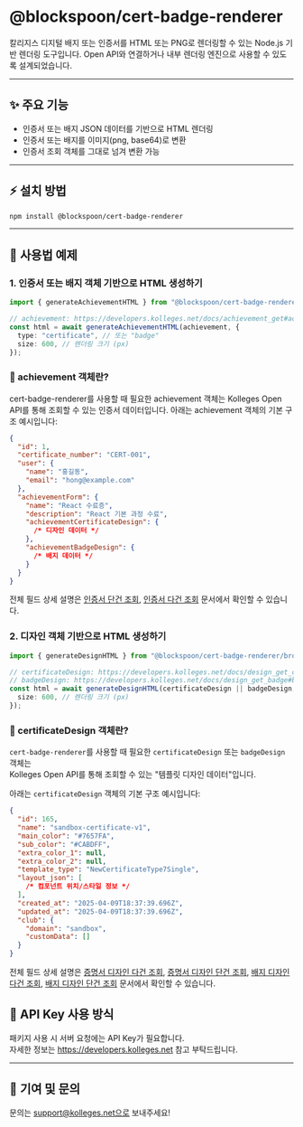 # @blockspoon/cert-badge-renderer

칼리지스 디지털 배지 또는 인증서를 HTML 또는 PNG로 렌더링할 수 있는 Node.js 기반 렌더링 도구입니다. Open API와 연결하거나 내부 렌더링 엔진으로 사용할 수 있도록 설계되었습니다.

---

## ✨ 주요 기능

- 인증서 또는 배지 JSON 데이터를 기반으로 HTML 렌더링
- 인증서 또는 배지를 이미지(png, base64)로 변환
- 인증서 조회 객체를 그대로 넘겨 변환 가능

---

## ⚡️ 설치 방법

```bash
npm install @blockspoon/cert-badge-renderer
```

---

## 📝 사용법 예제

### 1. 인증서 또는 배지 객체 기반으로 HTML 생성하기

```ts
import { generateAchievementHTML } from "@blockspoon/cert-badge-renderer/browser";

// achievement: https://developers.kolleges.net/docs/achievement_get#achievement-object
const html = await generateAchievementHTML(achievement, {
  type: "certificate", // 또는 "badge"
  size: 600, // 렌더링 크기 (px)
});
```

### 🧩 achievement 객체란?

cert-badge-renderer를 사용할 때 필요한 achievement 객체는 Kolleges Open API를 통해 조회할 수 있는 인증서 데이터입니다.
아래는 achievement 객체의 기본 구조 예시입니다:

```json
{
  "id": 1,
  "certificate_number": "CERT-001",
  "user": {
    "name": "홍길동",
    "email": "hong@example.com"
  },
  "achievementForm": {
    "name": "React 수료증",
    "description": "React 기본 과정 수료",
    "achievementCertificateDesign": {
      /* 디자인 데이터 */
    },
    "achievementBadgeDesign": {
      /* 배지 데이터 */
    }
  }
}
```

전체 필드 상세 설명은 [인증서 단건 조회](https://developers.kolleges.net/docs/achievement_get#achievement-object), [인증서 다건 조회](https://developers.kolleges.net/docs/achievement_get_list#achievements-object) 문서에서 확인할 수 있습니다.

### 2. 디자인 객체 기반으로 HTML 생성하기

```ts
import { generateDesignHTML } from "@blockspoon/cert-badge-renderer/browser";

// certificateDesign: https://developers.kolleges.net/docs/design_get_certificate#certificatedesign-object
// badgeDesign: https://developers.kolleges.net/docs/design_get_badge#badgedesign-object
const html = await generateDesignHTML(certificateDesign || badgeDesign, {
  size: 600, // 렌더링 크기 (px)
});
```

### 🧩 certificateDesign 객체란?

`cert-badge-renderer`를 사용할 때 필요한 `certificateDesign` 또는 `badgeDesign` 객체는  
Kolleges Open API를 통해 조회할 수 있는 "템플릿 디자인 데이터"입니다.

아래는 `certificateDesign` 객체의 기본 구조 예시입니다:

```json
{
  "id": 165,
  "name": "sandbox-certificate-v1",
  "main_color": "#7657FA",
  "sub_color": "#CABDFF",
  "extra_color_1": null,
  "extra_color_2": null,
  "template_type": "NewCertificateType7Single",
  "layout_json": [
    /* 컴포넌트 위치/스타일 정보 */
  ],
  "created_at": "2025-04-09T18:37:39.696Z",
  "updated_at": "2025-04-09T18:37:39.696Z",
  "club": {
    "domain": "sandbox",
    "customData": []
  }
}
```

전체 필드 상세 설명은 [증명서 디자인 다건 조회](https://developers.kolleges.net/docs/design_get_list_certificate#certificatedesigns-object), [증명서 디자인 단건 조회](https://developers.kolleges.net/docs/design_get_certificate#certificatedesign-object), [배지 디자인 다건 조회](https://developers.kolleges.net/docs/design_get_list_badge#badgedesigns-object), [배지 디자인 단건 조회](https://developers.kolleges.net/docs/design_get_badge#badgedesign-object) 문서에서 확인할 수 있습니다.

## 🔐 API Key 사용 방식

패키지 사용 시 서버 요청에는 API Key가 필요합니다.  
자세한 정보는 https://developers.kolleges.net 참고 부탁드립니다.

---

## 📣 기여 및 문의

문의는 support@kolleges.net으로 보내주세요!
